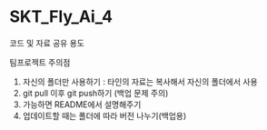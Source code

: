 # SKT_Fly_Ai_4

코드 및 자료 공유 용도

팀프로젝트 주의점

1. 자신의 폴더만 사용하기 : 타인의 자료는 복사해서 자신의 폴더에서 사용
2. git pull 이후 git push하기 (백업 문제 주의)
3. 가능하면 README에서 설명해주기
4. 업데이트할 때는 폴더에 따라 버전 나누기(백업용)

